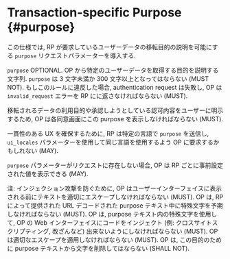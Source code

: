 # Transaction-specific Purpose {#purpose}

<!-- This specification introduces the request parameter `purpose` to allow a RP
to state the purpose for the transfer of user data it is asking for. -->
この仕様では,  RP が要求しているユーザーデータの移転目的の説明を可能にする `purpose` リクエストパラメーターを導入する.

<!-- `purpose` OPTIONAL. String describing the purpose for obtaining certain user data from the OP. The purpose MUST NOT be shorter than 3 characters and MUST NOT be longer than 300 characters. If these rules are violated, the authentication request MUST fail and the OP returns an error `invalid_request` to the RP. -->
`purpose` OPTIONAL. OP から特定のユーザーデータを取得する目的を説明する文字列. `purpose` は 3 文字未満か 300 文字以上となってはならない (MUST NOT). もしこのルールに違反した場合, authentication request は失敗し, OP は `invalid_request` エラーを RP にに返さなければならない (MUST).

<!-- The OP MUST display this purpose in the respective user consent screen(s) in order to inform the user about the designated use of the data to be transferred or the authorization to be approved. -->
移転されるデータの利用目的や承認しようとしている認可内容をユーザーに明示するため, OP は各同意画面にこの purpose を表示しなければならない (MUST).

<!-- In order to ensure a consistent UX, the RP MAY send the `purpose` in a certain language and request the OP to use the same language using the `ui_locales` parameter. -->
一貫性のある UX を確保するために, RP は特定の言語で `purpose` を送信し, `ui_locales` パラメーターを使用して同じ言語を使用するよう OP に要求するかもしれない (MAY).

<!-- If the parameter `purpose` is not present in the request, the OP MAY utilize a description that was pre-configured for the respective RP. -->
`purpose` パラメーターがリクエストに存在しない場合, OP は RP ごとに事前設定された値を表示できる (MAY).

<!-- Note: In order to prevent injection attacks, the OP MUST escape the text appropriately before it will be shown in a user interface. The OP MUST expect special characters in the URL decoded purpose text provided by the RP. The OP MUST ensure that any special characters in the purpose text cannot be used to inject code into the web interface of the OP (e.g., cross-site scripting, defacing). Proper escaping MUST be applied by the OP. The OP SHALL NOT remove characters from the purpose text to this end. -->
注: インジェクション攻撃を防ぐために, OP はユーザーインターフェイスに表示される前にテキストを適切にエスケープしなければならない (MUST).  OP は, RP によって提供された URL デコードされた purpose テキスト中に特殊文字を予期しなければならない (MUST). OP は, purpose テキスト内の特殊文字を使用して, OP の Web インターフェイスにコードをインジェクト (例: クロスサイトスクリプティング, 改ざんなど) 出来ないようにしなければならない (MUST).  OP は適切なエスケープを適用しなければならない (MUST). OP は, この目的のために purpose テキストから文字を削除してはならない (SHALL NOT).
